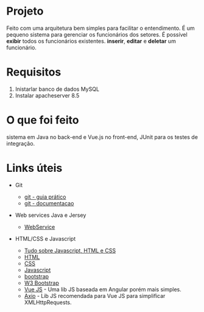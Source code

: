 # Projeto
Feito com uma arquitetura bem simples para facilitar o entendimento. É um pequeno sistema para gerenciar os funcionários dos setores.
É possível **exibir** todos os funcionários existentes. **inserir**, **editar** e 
**deletar** um funcionário.

# Requisitos

1. Inistarlar banco de dados MySQL 
2. Instalar apacheserver 8.5 

# O que foi feito

sistema em Java no back-end e Vue.js no front-end, JUnit para os testes de integração.

# Links úteis

* Git
    * [git - guia prático](http://rogerdudler.github.io/git-guide/index.pt_BR.html)
    * [git - documentacao](https://git-scm.com/book/pt-pt/v2)

* Web services Java e Jersey
    * [WebService](https://www.ibm.com/developerworks/web/library/wa-aj-tomcat/)

* HTML/CSS e Javascript 
    * [Tudo sobre Javascript, HTML e CSS](https://www.w3schools.com/whatis/) 
    * [HTML](https://www.w3schools.com/html/default.asp)
    * [CSS](https://www.w3schools.com/css/default.asp)
    * [Javascript](https://www.w3schools.com/js/default.asp)
    * [bootstrap](https://getbootstrap.com/)
    * [W3 Bootstrap](https://www.w3schools.com/bootstrap/default.asp)
    * [Vue JS](https://vuejs.org/) - Uma lib JS baseada em Angular porém mais simples.
    * [Axio](https://vuejs.org/v2/cookbook/using-axios-to-consume-apis.html) - Lib JS recomendada para Vue JS para simplificar XMLHttpRequests.

